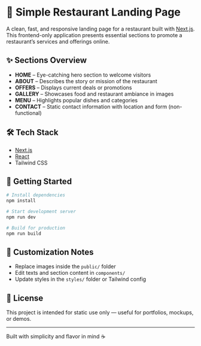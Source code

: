 # 🍔 Simple Restaurant Landing Page

A clean, fast, and responsive landing page for a restaurant built with [Next.js](https://nextjs.org/). This frontend-only application presents essential sections to promote a restaurant’s services and offerings online.

## ✨ Sections Overview

* **HOME** – Eye-catching hero section to welcome visitors
* **ABOUT** – Describes the story or mission of the restaurant
* **OFFERS** – Displays current deals or promotions
* **GALLERY** – Showcases food and restaurant ambiance in images
* **MENU** – Highlights popular dishes and categories
* **CONTACT** – Static contact information with location and form (non-functional)

## 🛠️ Tech Stack

* [Next.js](https://nextjs.org/)
* [React](https://reactjs.org/)
* Tailwind CSS

## 📆 Getting Started

```bash
# Install dependencies
npm install

# Start development server
npm run dev

# Build for production
npm run build
```

## 🎨 Customization Notes

* Replace images inside the `public/` folder
* Edit texts and section content in `components/`
* Update styles in the `styles/` folder or Tailwind config

## 📝 License

This project is intended for static use only — useful for portfolios, mockups, or demos.

---

Built with simplicity and flavor in mind ☕️
